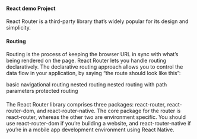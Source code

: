 #### React demo Project

React Router is a third-party library that’s widely popular for its design and simplicity.

#### Routing

Routing is the process of keeping the browser URL in sync with what’s being rendered on the page. React Router lets you handle routing declaratively. The declarative routing approach allows you to control the data flow in your application, by saying “the route should look like this”:

<Route path="/about">
  <About />
</Route>


basic navigational routing
nested routing
nested routing with path parameters
protected routing


####

The React Router library comprises three packages: react-router, react-router-dom, and react-router-native. The core package for the router is react-router, whereas the other two are environment specific. You should use react-router-dom if you’re building a website, and react-router-native if you’re in a mobile app development environment using React Native.